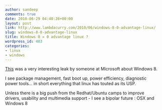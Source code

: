 ```yaml
---
author: sandeep
comments: true
date: 2010-06-29 04:40:28+00:00
layout: post
link: http://www.lambdacurry.com/2010/06/windows-8-0-advantage-linux/
slug: windows-8-0-advantage-linux
title: Windows 8 = 0 advantage linux ?
wordpress_id: 403
categories:
- linux
- windows
---
```


[This](http://msftkitchen.com/2010/06/windows-8-plans-leaked-numerous-details-revealed.html) was a very interesting leak by someone at Microsoft about Windows 8.

I see package management, fast boot up, power efficiency, diagnostic power tools... in short everything that linux has touted as its USP.

Unless there is a big push from the Redhat/Ubuntu camps to improve drivers, usability and multimedia support - I see a bipolar future : OSX and Windows 8
